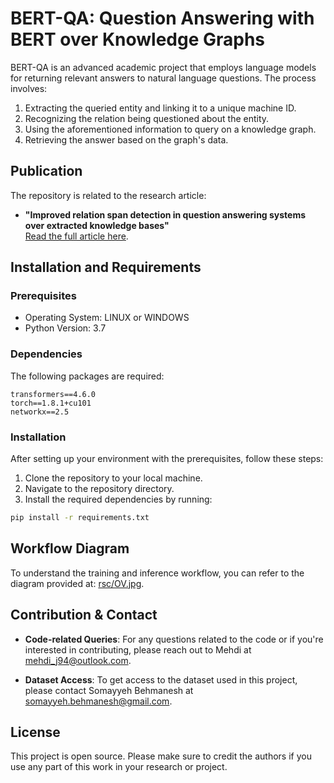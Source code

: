 # BERT-QA: Question Answering with BERT over Knowledge Graphs

BERT-QA is an advanced academic project that employs language models for returning relevant answers to natural language questions. The process involves:

1. Extracting the queried entity and linking it to a unique machine ID.
2. Recognizing the relation being questioned about the entity.
3. Using the aforementioned information to query on a knowledge graph.
4. Retrieving the answer based on the graph's data.

## Publication

The repository is related to the research article:
- **"Improved relation span detection in question answering systems over extracted knowledge bases"**  
  [Read the full article here](https://www.sciencedirect.com/science/article/pii/S095741742300475X).

## Installation and Requirements

### Prerequisites

- Operating System: LINUX or WINDOWS
- Python Version: 3.7

### Dependencies

The following packages are required:

```
transformers==4.6.0
torch==1.8.1+cu101
networkx==2.5
```

### Installation

After setting up your environment with the prerequisites, follow these steps:

1. Clone the repository to your local machine.
2. Navigate to the repository directory.
3. Install the required dependencies by running:

```bash
pip install -r requirements.txt
```

## Workflow Diagram

To understand the training and inference workflow, you can refer to the diagram provided at:
[rsc/OV.jpg](rsc/OV.jpg).

## Contribution & Contact

- **Code-related Queries**: For any questions related to the code or if you're interested in contributing, please reach out to Mehdi at [mehdi_j94@outlook.com](mailto:mehdi_j94@outlook.com).

- **Dataset Access**: To get access to the dataset used in this project, please contact Somayyeh Behmanesh at [somayyeh.behmanesh@gmail.com](mailto:somayyeh.behmanesh@gmail.com).

## License

This project is open source. Please make sure to credit the authors if you use any part of this work in your research or project.

